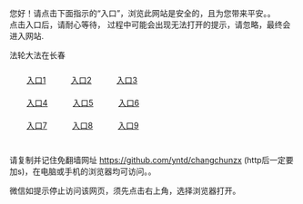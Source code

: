 您好！请点击下面指示的“入口”，浏览此网站是安全的，且为您带来平安。。 <br/>
点击入口后，请耐心等待， 过程中可能会出现无法打开的提示，请忽略，最终会进入网站. </br>

法轮大法在长春<br/>
<div style="padding:10px"><a style="margin:20px" target="_blank" href="https://dtfhbj8h5873.cloudfront.net/2Qpsp?gyiitpez" id="ccLink1" rel="nofollow">入口1</a> <a target="_blank" style="margin:20px" href="https://d33eh71f6e0hqj.cloudfront.net/2Qpsp?xbhqhn" id="ccLink2" rel="nofollow">入口2</a> <a style="margin:20px" target="_blank" href="https://d58ymbqqx16q0.cloudfront.net/2Qpsp?yveal" id="ccLink3" rel="nofollow">入口3</a></div>

<div style="padding:10px" ><a style="margin:20px" target="_blank" href="https://dtfhbj8h5873.cloudfront.net/2Qpsp?gyiitpez" id="ccLink4" rel="nofollow">入口4</a> <a style="margin:20px" href="https://d33eh71f6e0hqj.cloudfront.net/2Qpsp?xbhqhn" target="_blank" id="ccLink5" rel="nofollow">入口5</a> <a style="margin:20px" href="https://d58ymbqqx16q0.cloudfront.net/2Qpsp?yveal" target="_blank" id="ccLink6" rel="nofollow">入口6</a></div>

<div style="padding:10px"><a style="margin:20px" target="_blank" href="https://dtfhbj8h5873.cloudfront.net/2Qpsp?gyiitpez" id="ccLink7" rel="nofollow">入口7</a> <a style="margin:20px" href="https://d33eh71f6e0hqj.cloudfront.net/2Qpsp?xbhqhn" target="_blank" id="ccLink8" rel="nofollow">入口8</a> <a style="margin:20px" target="_blank" href="https://d58ymbqqx16q0.cloudfront.net/2Qpsp?yveal" id="ccLink9" rel="nofollow">入口9</a></div>

<br/>



请复制并记住免翻墙网址 https://github.com/yntd/changchunzx (http后一定要加s)，在电脑或手机的浏览器均可访问。。<br/>

微信如提示停止访问该网页，须先点击右上角，选择浏览器打开。
